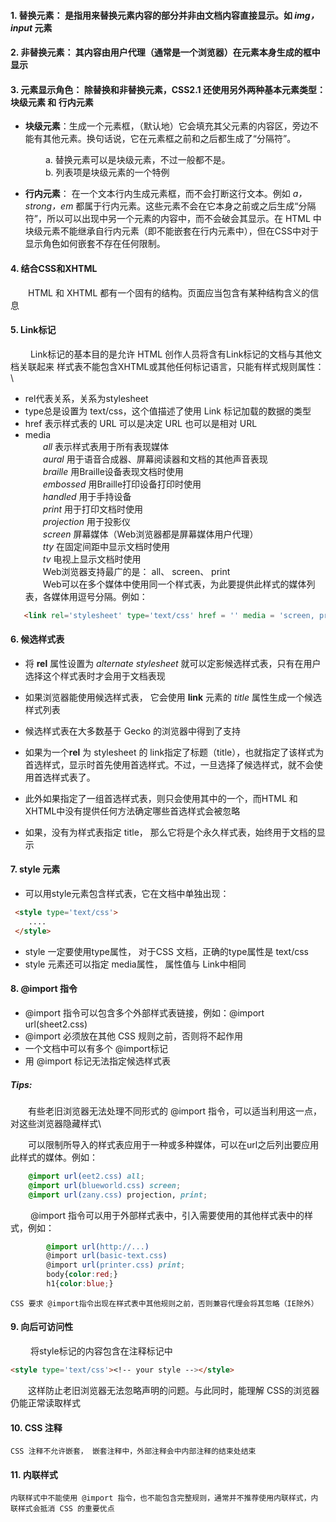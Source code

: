#### 1.  **替换元素**： 是指用来替换元素内容的部分并非由文档内容直接显示。如 *img，input* 元素

#### 2. **非替换元素**： 其内容由用户代理（通常是一个浏览器）在元素本身生成的框中显示

#### 3. **元素显示角色**： 除替换和非替换元素，CSS2.1 还使用另外两种基本元素类型：**块级元素** 和 **行内元素**

- **块级元素**：生成一个元素框，（默认地）它会填充其父元素的内容区，旁边不能有其他元素。换句话说，它在元素框之前和之后都生成了“分隔符”。

&emsp;&emsp;&emsp;&emsp;a. 替换元素可以是块级元素，不过一般都不是。\
&emsp;&emsp;&emsp;&emsp;b. 列表项是块级元素的一个特例

- **行内元素**： 在一个文本行内生成元素框，而不会打断这行文本。例如 *a，strong，em* 都属于行内元素。这些元素不会在它本身之前或之后生成“分隔符”，所以可以出现中另一个元素的内容中，而不会破会其显示。在 HTML 中块级元素不能继承自行内元素（即不能嵌套在行内元素中），但在CSS中对于显示角色如何嵌套不存在任何限制。

#### 4. 结合CSS和XHTML
&emsp;&emsp;HTML 和 XHTML 都有一个固有的结构。页面应当包含有某种结构含义的信息

#### 5. Link标记
&emsp;&emsp; Link标记的基本目的是允许 HTML 创作人员将含有Link标记的文档与其他文档关联起来
样式表不能包含XHTML或其他任何标记语言，只能有样式规则属性：\
- rel代表关系，关系为stylesheet
- type总是设置为 text/css，这个值描述了使用 Link 标记加载的数据的类型
- href 表示样式表的 URL 可以是决定 URL 也可以是相对 URL 
- media\
&emsp;&emsp;*all* 表示样式表用于所有表现媒体\
&emsp;&emsp;*aural* 用于语音合成器、屏幕阅读器和文档的其他声音表现\
&emsp;&emsp;*braille* 用Braille设备表现文档时使用\
&emsp;&emsp;*embossed* 用Braille打印设备打印时使用\
&emsp;&emsp;*handled* 用于手持设备\
&emsp;&emsp;*print* 用于打印文档时使用\
&emsp;&emsp;*projection* 用于投影仪\
&emsp;&emsp;*screen* 屏幕媒体（Web浏览器都是屏幕媒体用户代理）\
&emsp;&emsp;*tty* 在固定间距中显示文档时使用\
&emsp;&emsp;*tv* 电视上显示文档时使用\
&emsp;&emsp;Web浏览器支持最广的是： all、 screen、 print\
&emsp;&emsp;Web可以在多个媒体中使用同一个样式表，为此要提供此样式的媒体列表，各媒体用逗号分隔。例如：
```html
   <link rel='stylesheet' type='text/css' href = '' media = 'screen, projection'/>         
```

#### 6. 候选样式表
- 将 **rel** 属性设置为  *alternate stylesheet* 就可以定影候选样式表，只有在用户选择这个样式表时才会用于文档表现

- 如果浏览器能使用候选样式表， 它会使用 **link** 元素的 *title* 属性生成一个候选样式列表

- 候选样式表在大多数基于 Gecko 的浏览器中得到了支持

- 如果为一个**rel** 为 stylesheet 的 link指定了标题（title），也就指定了该样式为首选样式，显示时首先使用首选样式。不过，一旦选择了候选样式，就不会使用首选样式表了。

- 此外如果指定了一组首选样式表，则只会使用其中的一个，而HTML 和 XHTML中没有提供任何方法确定哪些首选样式会被忽略

- 如果，没有为样式表指定 title， 那么它将是个永久样式表，始终用于文档的显示

#### 7. style 元素
- 可以用style元素包含样式表，它在文档中单独出现：
```html
 <style type='text/css'>
    ....
 </style>
 ```
- style 一定要使用type属性， 对于CSS 文档，正确的type属性是 text/css
- style 元素还可以指定 media属性， 属性值与 Link中相同

#### 8. @import 指令
- @import 指令可以包含多个外部样式表链接，例如：@import url(sheet2.css)
- @import 必须放在其他 CSS 规则之前，否则将不起作用
- 一个文档中可以有多个 @import标记
- 用 @import 标记无法指定候选样式表
##### Tips: 
&emsp;&emsp;有些老旧浏览器无法处理不同形式的 @import 指令，可以适当利用这一点，对这些浏览器隐藏样式\

&emsp;&emsp;可以限制所导入的样式表应用于一种或多种媒体，可以在url之后列出要应用此样式的媒体。例如：
```CSS
    @import url(eet2.css) all;
    @import url(blueworld.css) screen;
    @import url(zany.css) projection, print;
```

&emsp;&emsp; @import 指令可以用于外部样式表中，引入需要使用的其他样式表中的样式，例如：
```CSS
        @import url(http://...)
        @import url(basic-text.css)
        @import url(printer.css) print;
        body{color:red;}
        h1{color:blue;}
```
    CSS 要求 @import指令出现在样式表中其他规则之前，否则兼容代理会将其忽略（IE除外）

#### 9. 向后可访问性
&emsp;&emsp; 将style标记的内容包含在注释标记中
```html
<style type='text/css'><!-- your style --></style>
```
&emsp;&emsp;这样防止老旧浏览器无法忽略声明的问题。与此同时，能理解 CSS的浏览器仍能正常读取样式

#### 10. CSS 注释
    CSS 注释不允许嵌套， 嵌套注释中，外部注释会中内部注释的结束处结束

#### 11. 内联样式
    内联样式中不能使用 @import 指令，也不能包含完整规则，通常并不推荐使用内联样式，内联样式会抵消 CSS 的重要优点